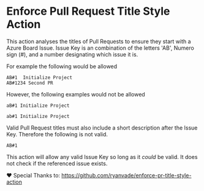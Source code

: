 # Enforce Pull Request Title Style Action

This action analyses the titles of Pull Requests to ensure they start with a Azure Board Issue.  Issue Key is an combination of the letters 'AB', Numero sign (#), and a number designating which issue it is. 

For example the following would be allowed

```
AB#1  Initialize Project
AB#1234 Second PR
```

However, the following examples would not be allowed

```
aB#1 Initialize Project
```

```
ab#1 Initialize Project
```

Valid Pull Request titles must also include a short description after the Issue Key. Therefore the following is not valid. 

```
AB#1
```

This action will allow any valid Issue Key so long as it *could* be valid. It does not check if the referenced issue exists.


❤️ Special Thanks to:
 https://github.com/ryanvade/enforce-pr-title-style-action
